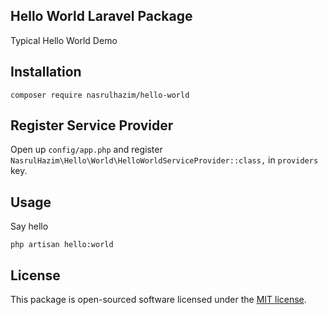 
## Hello World Laravel Package

Typical Hello World Demo

## Installation

```
composer require nasrulhazim/hello-world
```

## Register Service Provider

Open up `config/app.php` and register `NasrulHazim\Hello\World\HelloWorldServiceProvider::class,` in `providers` key.

## Usage

Say hello

```
php artisan hello:world
```

## License

This package is open-sourced software licensed under the [MIT license](http://opensource.org/licenses/MIT).